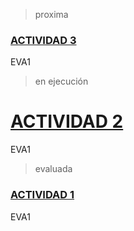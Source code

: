 
>proxima
### [ACTIVIDAD 3](activities/activity3.md)
EVA1
>en ejecución
# [ACTIVIDAD 2](activities/activity2.md)
EVA1
>evaluada
### [ACTIVIDAD 1](activities/activity1.md)
EVA1





